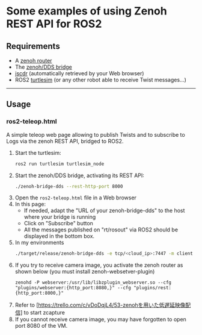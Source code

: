 # Some examples of using Zenoh REST API for ROS2

## **Requirements**

 * A [zenoh router](http://zenoh.io/docs/getting-started/quick-test/)
 * The [zenoh/DDS bridge](https://github.com/eclipse-zenoh/zenoh-plugin-dds#trying-it-out)
 * [jscdr](https://github.com/atolab/jscdr)
   (automatically retrieved by your Web browser)
 * ROS2 [turtlesim](http://wiki.ros.org/turtlesim) (or any other robot able to receive Twist messages...)

-----
## **Usage**

### ros2-teleop.html

A simple teleop web page allowing to publish Twists and to subscribe to Logs
via the zenoh REST API, bridged to ROS2.

 1. Start the turtlesim:
      ```bash
      ros2 run turtlesim turtlesim_node
      ```
 2. Start the zenoh/DDS bridge, activating its REST API:
      ```bash
      ./zenoh-bridge-dds --rest-http-port 8000
      ```
 5. Open the `ros2-teleop.html` file in a Web browser
 6. In this page:
     - If needed, adapt the "URL of your zenoh-bridge-dds" to the host where your bridge is running
     - Click on "Subscribe" button
     - All the messages published on "rt/rosout" via ROS2 should be displayed in the bottom box.
 7. In my environments
      ```bash
      ./target/release/zenoh-bridge-dds -e tcp/<cloud_ip>:7447 -m client --rest-http-port 8000 --scope "<simu>"
      ```
 8. If you try to receive camera image, you activate the zenoh router as shown below (you must install zenoh-websetver-plugin)
      ```
      zenohd -P webserver:/usr/lib/libzplugin_webserver.so --cfg "plugins/webserver:{http_port:8080,}" --cfg "plugins/rest:{http_port:8000,}"
      ```
 9. Refer to [https://trello.com/c/vDoDqjL4/53-zenohを用いた低遅延映像配信] to start zcapture
 10. If you cannot receive camera image, you may have forgotten to open port 8080 of the VM.
     

